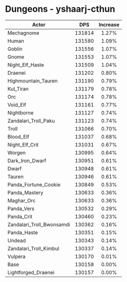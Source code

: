 # Dungeons - yshaarj-cthun
| Actor | DPS | Increase |
|---|:---:|:---:|
|Mechagnome|131814|1.27%|
|Human|131580|1.09%|
|Goblin|131556|1.07%|
|Gnome|131553|1.07%|
|Night_Elf_Haste|131509|1.04%|
|Draenei|131202|0.80%|
|Highmountain_Tauren|131190|0.79%|
|Kul_Tiran|131179|0.78%|
|Orc|131174|0.78%|
|Void_Elf|131161|0.77%|
|Nightborne|131127|0.74%|
|Zandalari_Troll_Paku|131123|0.74%|
|Troll|131066|0.70%|
|Blood_Elf|131037|0.68%|
|Night_Elf_Crit|131031|0.67%|
|Worgen|130995|0.64%|
|Dark_Iron_Dwarf|130951|0.61%|
|Dwarf|130948|0.61%|
|Tauren|130946|0.61%|
|Panda_Fortune_Cookie|130849|0.53%|
|Panda_Mastery|130633|0.36%|
|Maghar_Orc|130633|0.36%|
|Panda_Vers|130532|0.29%|
|Panda_Crit|130460|0.23%|
|Zandalari_Troll_Bwonsamdi|130362|0.16%|
|Panda_Haste|130351|0.15%|
|Undead|130343|0.14%|
|Zandalari_Troll_Kimbul|130337|0.14%|
|Vulpera|130170|0.01%|
|Base|130158|0.00%|
|Lightforged_Draenei|130157|0.00%|
